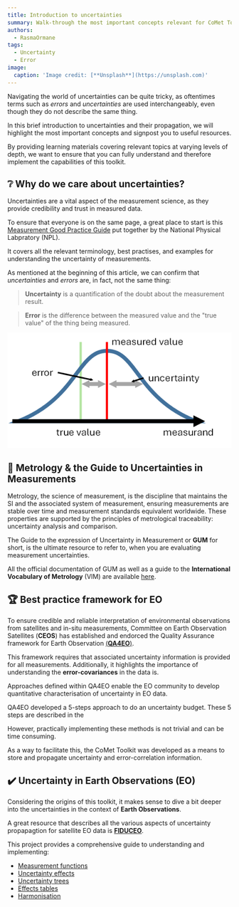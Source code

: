 ```yaml
---
title: Introduction to uncertainties
summary: Walk-through the most important concepts relevant for CoMet Toolkit and its applications. 
authors:
  - RasmaOrmane
tags:
  - Uncertainty
  - Error
image:
  caption: 'Image credit: [**Unsplash**](https://unsplash.com)'
---
```


Navigating the world of uncertainties can be quite tricky, as oftentimes terms such as _errors_ and _uncertainties_ are used interchangeably, even though they do not describe the same thing.

In this brief introduction to uncertainties and their propagation, we will highlight the most important concepts and signpost you to useful resources. 

By providing learning materials covering relevant topics at varying levels of depth, we want to ensure that you can fully understand and therefore implement the capabilities of this toolkit. 

## ❔ Why do we care about uncertainties?

Uncertainties are a vital aspect of the measurement science, as they provide credibility and trust in measured data. 

To ensure that everyone is on the same page, a great place to start is this [Measurement Good Practice Guide](https://eprintspublications.npl.co.uk/1568/1/MGPG11.pdf#:~:text=Every%20measurement%20is%20subject%20to%20some%20uncertainty.%20A,environment%2C%20from%20the%20operator%2C%20and%20from%20other%20sources.) put together by the National Physical Labpratory (NPL).

It covers all the relevant terminology, best practises, and examples for understanding the uncertainty of measurements. 

As mentioned at the beginning of this article, we can confirm that _uncertainties_ and _errors_ are, in fact, not the same thing: 

  > **Uncertainty** is a quantification of the doubt about the measurement result. 


  > **Error** is the difference between the measured value and the "true value" of the thing being measured. 

![img.png](img.png)

## 📜 Metrology & the Guide to Uncertainties in Measurements

Metrology, the science of measurement, is the discipline that maintains the SI and the associated system of measurement, ensuring measurements are stable over time and measurement standards equivalent worldwide. These properties are supported by the principles of metrological traceability: uncertainty analysis and comparison.

The Guide to the expression of Uncertainty in Measurement or **GUM** for short, is the ultimate resource to refer to, when you are evaluating measurement uncertainties. 

All the official documentation of GUM as well as a guide to the **International Vocabulary of Metrology** (VIM) are available [here](https://www.bipm.org/en/committees/jc/jcgm/publications). 


## 🏆 Best practice framework for EO

To ensure credible and reliable interpretation of environmental observations from satellites and in-situ measurements, Committee on Earth Observation Satellites (**CEOS**) has established and endorced the Quality Assurance framework for Earth Observation [(**QA4EO**)](https://qa4eo.org/). 

This framework requires that associated uncertainty information is provided for all measurements. Additionally, it highlights the importance of understanding the **error-covariances** in the data is. 

Approaches defined within QA4EO enable the EO community to develop quantitative characterisation of uncertainty in EO data. 

QA4EO developed a 5-steps approach to do an uncertainty budget. These 5 steps are described in the   

However, practically implementing these methods is not trivial and can be time consuming. 

As a way to facilitate this, the CoMet Toolkit was developed as a means to store and propagate uncertainty and error-correlation information. 




## ✔️ Uncertainty in Earth Observations (EO)

Considering the origins of this toolkit, it makes sense to dive a bit deeper into the uncertainties in the context of **Earth Observations**.

A great resource that describes all the various aspects of uncertainty propapagtion for satellite EO data is [**FIDUCEO**](https://research.reading.ac.uk/fiduceo/). 

This project provides a comprehensive guide to understanding and implementing:

  - [Measurement functions](https://research.reading.ac.uk/fiduceo/fcdrs/theoretical-basis-2/1-determining-the-measurement-function/)
  - [Uncertainty effects](https://research.reading.ac.uk/fiduceo/fcdrs/theoretical-basis-2/2-defining-uncertainty-effects/)
  - [Uncertainty trees](https://research.reading.ac.uk/fiduceo/fcdrs/theoretical-basis-2/2-defining-uncertainty-effects/)
  - [Effects tables](https://research.reading.ac.uk/fiduceo/fcdrs/theoretical-basis-2/4-completing-the-effects-table/)
  - [Harmonisation](https://research.reading.ac.uk/fiduceo/fcdrs/harmonisation/)




